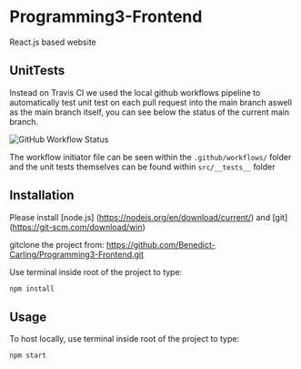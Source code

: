 # Programming3-Frontend

React.js based website

## UnitTests

Instead on Travis CI we used the local github workflows pipeline to automatically test unit test on each pull request into the main branch aswell as the main branch itself, you can see below the status of the current main branch.

![GitHub Workflow Status](https://img.shields.io/github/workflow/status/Benedict-Carling/Programming3-Frontend/React%20Unittests)

The workflow initiator file can be seen within the `.github/workflows/` folder and the unit tests themselves can be found within `src/__tests__` folder



## Installation

Please install [node.js] (https://nodejs.org/en/download/current/) and [git] (https://git-scm.com/download/win) 

gitclone the project from: https://github.com/Benedict-Carling/Programming3-Frontend.git

Use terminal inside root of the project to type:

```bash
npm install
```
## Usage

To host locally, use terminal inside root of the project to type:
```bash
npm start
```
